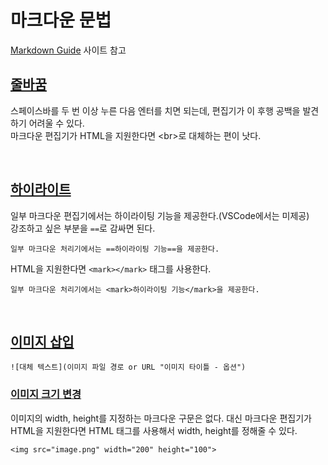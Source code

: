 # 마크다운 문법
[Markdown Guide](https://www.markdownguide.org/) 사이트 참고

## [줄바꿈](https://www.markdownguide.org/basic-syntax/#line-breaks)
스페이스바를 두 번 이상 누른 다음 엔터를 치면 되는데, 편집기가 이 후행 공백을 발견하기 어려울 수 있다.  
마크다운 편집기가 HTML을 지원한다면 \<br>로 대체하는 편이 낫다.

<br>

## [하이라이트](https://www.markdownguide.org/extended-syntax/#highlight)
일부 마크다운 편집기에서는 하이라이팅 기능을 제공한다.(VSCode에서는 미제공)<br>
강조하고 싶은 부분을 `==`로 감싸면 된다.<br>
```
일부 마크다운 처리기에서는 ==하이라이팅 기능==을 제공한다.
```

HTML을 지원한다면 `<mark></mark>` 태그를 사용한다.
```
일부 마크다운 처리기에서는 <mark>하이라이팅 기능</mark>을 제공한다.
```

<br>

## [이미지 삽입](https://www.markdownguide.org/basic-syntax/#images-1)
```
![대체 텍스트](이미지 파일 경로 or URL "이미지 타이틀 - 옵션")
```

### [이미지 크기 변경](https://www.markdownguide.org/hacks/#image-size)
이미지의 width, height를 지정하는 마크다운 구문은 없다. 대신 마크다운 편집기가 HTML을 지원한다면 HTML 태그를 사용해서 width, height를 정해줄 수 있다.
```
<img src="image.png" width="200" height="100">
```


